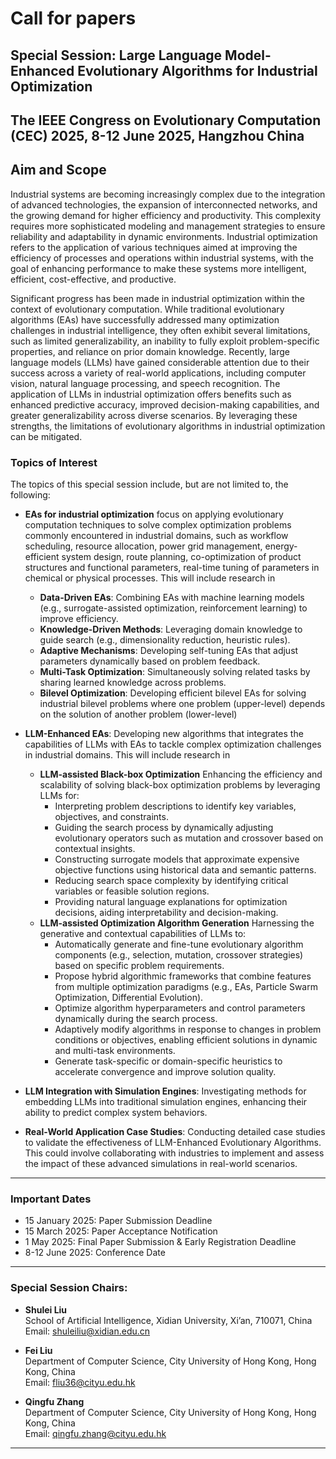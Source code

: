 # Call for papers

## Special Session: Large Language Model-Enhanced Evolutionary Algorithms for Industrial Optimization

## The IEEE Congress on Evolutionary Computation (CEC) 2025, 8-12 June 2025, Hangzhou China

## Aim and Scope

Industrial systems are becoming increasingly complex due to the integration of advanced technologies, the expansion of interconnected networks, and the growing demand for higher efficiency and productivity. This complexity requires more sophisticated modeling and management strategies to ensure reliability and adaptability in dynamic environments. Industrial optimization refers to the application of various techniques aimed at improving the efficiency of processes and operations within industrial systems, with the goal of enhancing performance to make these systems more intelligent, efficient, cost-effective, and productive.

Significant progress has been made in industrial optimization within the context of evolutionary computation. While traditional evolutionary algorithms (EAs) have successfully addressed many optimization challenges in industrial intelligence, they often exhibit several limitations, such as limited generalizability, an inability to fully exploit problem-specific properties, and reliance on prior domain knowledge. Recently, large language models (LLMs) have gained considerable attention due to their success across a variety of real-world applications, including computer vision, natural language processing, and speech recognition. The application of LLMs in industrial optimization offers benefits such as enhanced predictive accuracy, improved decision-making capabilities, and greater generalizability across diverse scenarios. By leveraging these strengths, the limitations of evolutionary algorithms in industrial optimization can be mitigated.

### Topics of Interest

The topics of this special session include, but are not limited to, the following:
- **EAs for industrial optimization** focus on applying evolutionary computation techniques to solve complex optimization problems commonly encountered in industrial domains, such as workflow scheduling, resource allocation, power grid management, energy-efficient system design, route planning, co-optimization of product structures and functional parameters, real-time tuning of parameters in chemical or physical processes. This will include research in
  - **Data-Driven EAs**: Combining EAs with machine learning models (e.g., surrogate-assisted optimization, reinforcement learning) to improve efficiency.
  - **Knowledge-Driven Methods**: Leveraging domain knowledge to guide search (e.g., dimensionality reduction, heuristic rules).
  - **Adaptive Mechanisms**: Developing self-tuning EAs that adjust parameters dynamically based on problem feedback.
  - **Multi-Task Optimization**: Simultaneously solving related tasks by sharing learned knowledge across problems.
  - **Bilevel Optimization**: Developing efficient bilevel EAs for solving industrial bilevel problems where one problem (upper-level) depends on the solution of another problem (lower-level)
- **LLM-Enhanced EAs**: Developing new algorithms that integrates the capabilities of LLMs with EAs to tackle complex optimization challenges in industrial domains. This will include research in
  - **LLM-assisted Black-box Optimization** Enhancing the efficiency and scalability of solving black-box optimization problems by leveraging LLMs for:
    - Interpreting problem descriptions to identify key variables, objectives, and constraints.
    - Guiding the search process by dynamically adjusting evolutionary operators such as mutation and crossover based on contextual insights.
    - Constructing surrogate models that approximate expensive objective functions using historical data and semantic patterns.
    - Reducing search space complexity by identifying critical variables or feasible solution regions.
    - Providing natural language explanations for optimization decisions, aiding interpretability and decision-making.
  - **LLM-assisted Optimization Algorithm Generation** Harnessing the generative and contextual capabilities of LLMs to:
    - Automatically generate and fine-tune evolutionary algorithm components (e.g., selection, mutation, crossover strategies) based on specific problem requirements.
    - Propose hybrid algorithmic frameworks that combine features from multiple optimization paradigms (e.g., EAs, Particle Swarm Optimization, Differential Evolution).
    - Optimize algorithm hyperparameters and control parameters dynamically during the search process.
    - Adaptively modify algorithms in response to changes in problem conditions or objectives, enabling efficient solutions in dynamic and multi-task environments.
    - Generate task-specific or domain-specific heuristics to accelerate convergence and improve solution quality.
  
- **LLM Integration with Simulation Engines**: Investigating methods for embedding LLMs into traditional simulation engines, enhancing their ability to predict complex system behaviors.
  
- **Real-World Application Case Studies**: Conducting detailed case studies to validate the effectiveness of LLM-Enhanced Evolutionary Algorithms. This could involve collaborating with industries to implement and assess the impact of these advanced simulations in real-world scenarios.

---


### Important Dates
- 15 January 2025: Paper Submission Deadline
- 15 March 2025: Paper Acceptance Notification
- 1 May 2025: Final Paper Submission & Early Registration Deadline
- 8-12 June 2025: Conference Date
  
---

### Special Session Chairs:

- **Shulei Liu**  
  School of Artificial Intelligence, Xidian University, Xi’an, 710071, China  
  Email: [shuleiliu@xidian.edu.cn](mailto:shuleiliu@xidian.edu.cn)  

- **Fei Liu**  
  Department of Computer Science, City University of Hong Kong, Hong Kong, China  
  Email: [fliu36@cityu.edu.hk](mailto:fliu36@cityu.edu.hk)

- **Qingfu Zhang**  
  Department of Computer Science, City University of Hong Kong, Hong Kong, China  
  Email: [qingfu.zhang@cityu.edu.hk](mailto:qingfu.zhang@cityu.edu.hk)  

---
